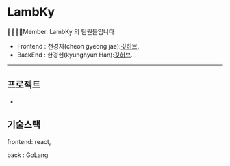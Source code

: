 # LambKy


👨‍👩‍👦‍👦Member. LambKy 의 팀원들입니다
   
-  Frontend  : 천경재(cheon gyeong jae):[깃허브](https://github.com/dodoisfree).
-  BackEnd : 한경현(kyunghyun Han):[깃허브](https://github.com/kyunghyunHan).   
---

## 프로젝트 

-  
## 기술스택
frontend: react, 

back : GoLang

## 
